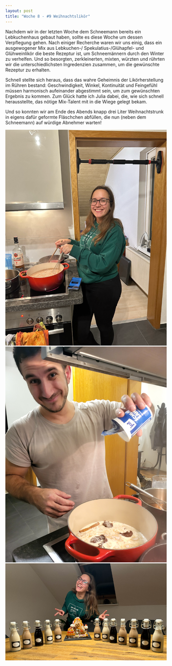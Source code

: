 ```yaml
---
layout: post
title: "Woche 8 - #9 Weihnachtslikör"
---
```


Nachdem wir in der letzten Woche dem Schneemann bereits ein Lebkuchenhaus gebaut haben, sollte es diese Woche um dessen Verpflegung gehen. Nach einiger Recherche waren wir uns einig, dass ein ausgewogener Mix aus Lebkuchen-/ Spekulatius-/Glühapfel- und Glühweinlikör die beste Rezeptur ist, um Schneemännern durch den Winter zu verhelfen. Und so besorgten, zerkleinerten, mixten, würzten und rührten wir die unterschiedlichsten Ingredenzien zusammen, um die gewünschte Rezeptur zu erhalten.

Schnell stellte sich heraus, dass das wahre Geheimnis der Likörherstellung im Rühren bestand: Geschwindigkeit, Winkel, Kontinuität und Feingefühl müssen harmonisch aufeinander abgestimmt sein, um zum gewünschten Ergebnis zu kommen. Zum Glück hatte ich Julia dabei, die, wie sich schnell herausstellte, das nötige Mix-Talent mit in die Wiege gelegt bekam.

Und so konnten wir am Ende des Abends knapp drei Liter Weihnachtstrunk in eigens dafür geformte Fläschchen abfüllen, die nun (neben dem Schneemann) auf würdige Abnehmer warten!

![Julia am Likör rühren](/images/008_01.png)
![Freddy am Kredenzen](/images/008_02.JPG)
![Julia präsentiert die Tränke](/images/008_03.png)